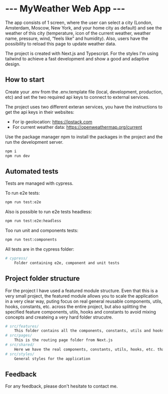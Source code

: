 # --- MyWeather Web App ---

The app consists of 1 screen, where the user can select a city (London, Amsterdam, Moscow, New York, and your home city as default) and see the weather of this city (temperature, icon of the current weather, weather name, pressure, wind, “feels like” and humidity). Also, users have
the possibility to reload this page to update weather data.

The project is created with Next.js and Typescript. For the styles I'm using tailwind to achieve a fast development and show a good and adaptive design.

## How to start

Create your .env from the .env.template file (local, development, production, etc) and set the two required api keys to connect to external services.

The project uses two different exteran services, you have the instructions to get the api keys in their websites:

- For ip geolocation: https://ipstack.com
- For current weather data: https://openweathermap.org/current

Use the package manager npm to install the packages in the project and the run the development server.

```bash
npm i
npm run dev
```

## Automated tests

Tests are managed with cypress.

To run e2e tests:
```bash
npm run test:e2e
```

Also is possible to run e2e tests headless:
```bash
npm run test:e2e:headless
```

Too run unit and components tests:
```bash
npm run test:components
```

All tests are in the cypress folder:
```bash
# cypress/
    Folder containing e2e, component and unit tests
```

## Project folder structure

For the project I have used a featured module structure. Even that this is a very small project, the featured module allows you to scale the application in a very clear way, puting focus on real general reusable components, utils, hooks, constants, etc. across the entire project, but also splitting the specified feature components, utils, hooks and constants to avoid mixing concepts and createing a very hard folder strucutre.

```bash
# src/features/
    This folder contains all the components, constants, utils and hooks that only matters to the feature.
# src/pages/
    This is the routing page folder from Next.js
# src/shared/
    Here we have the real components, constants, utils, hooks, etc. that are truly shared across the entire project
# src/styles/
    General styles for the application
```
## Feedback
For any feedback, please don't hesitate to contact me.